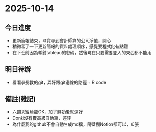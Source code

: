 # 2025-10-14

## 今日進度
- 更新簡報結束，尋寶尋到會計師算的公司淨值，開心
- 稍微寫了一下更新簡報的資料處理順序，感覺要程式化有點難
- 在下班前因為輸錯tableau的密碼，然後現在只要需要登入的東西都不能用

## 明日待辦
- 看看學長教的git，弄好跟git連線的路徑 + R code

## 備註(雜記)
- 六韻茶蜜烏龍OK，加了鮮奶後就還好
- Donki沒有賣高級自動筆，差評
- 為什麼我的github不會自動生成md檔，隔壁棚Notion都可以，瓜張
